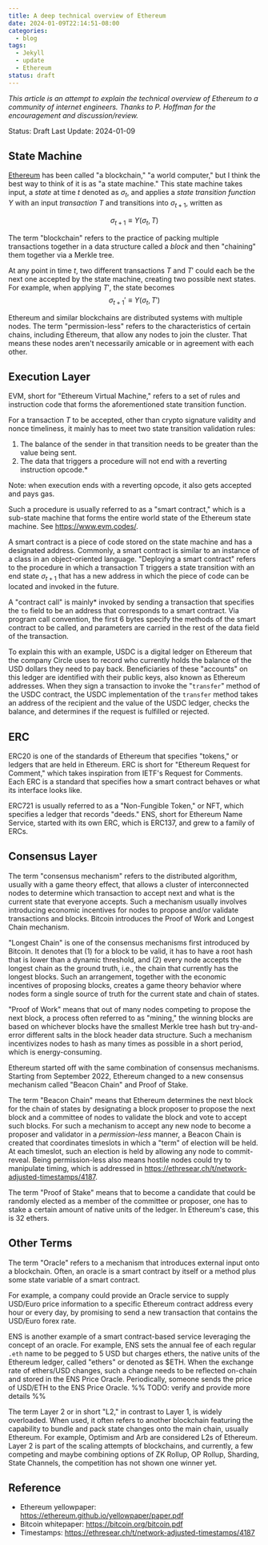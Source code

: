```yaml
---
title: A deep technical overview of Ethereum
date: 2024-01-09T22:14:51-08:00
categories:
  - blog
tags:
  - Jekyll
  - update
  - Ethereum
status: draft
---
```

_This article is an attempt to explain the technical overview of Ethereum to a community of internet engineers. Thanks to P. Hoffman for the encouragement and discussion/review._

Status: Draft
Last Update: 2024-01-09
## State Machine

[Ethereum](https://ethereum.org) has been called "a blockchain," "a world computer," but I think the best way to think of it is as "a state machine." This state machine takes input, a _state_ at time $t$ denoted as $\sigma_{t}$, and applies a _state transition function_ $\Upsilon$ with an input _transaction_ $T$ and transitions into $\sigma_{t+1}$, written as

$$\sigma_{t+1} \equiv \Upsilon(\sigma_t, T)$$

The term "blockchain" refers to the practice of packing multiple transactions together in a data structure called a _block_ and then "chaining" them together via a Merkle tree.

At any point in time $t$, two different transactions $T$ and $T'$ could each be the next one accepted by the state machine, creating two possible next states. For example, when applying $T'$, the state becomes 
$$\sigma_{t+1}' \equiv \Upsilon(\sigma_t, T')$$

Ethereum and similar blockchains are distributed systems with multiple nodes. The term "permission-less" refers to the characteristics of certain chains, including Ethereum, that allow any nodes to join the cluster. That means these nodes aren't necessarily amicable or in agreement with each other.

## Execution Layer

EVM, short for "Ethereum Virtual Machine," refers to a set of rules and instruction code that forms the aforementioned state transition function.

For a transaction $T$ to be accepted, other than crypto signature validity and nonce timeliness, it mainly has to meet two state transition validation rules:

1. The balance of the sender in that transition needs to be greater than the value being sent.
2. The data that triggers a procedure will not end with a reverting instruction opcode.*

Note: when execution ends with a reverting opcode, it also gets accepted and pays gas.

Such a procedure is usually referred to as a "smart contract," which is a sub-state machine that forms the entire world state of the Ethereum state machine. See https://www.evm.codes/. 

A smart contract is a piece of code stored on the state machine and has a designated address. Commonly, a smart contract is similar to an instance of a class in an object-oriented language. "Deploying a smart contract" refers to the procedure in which a transaction T triggers a state transition with an end state $\sigma_{t+1}$ that has a new address in which the piece of code can be located and invoked in the future.

A "contract call" is mainly* invoked by sending a transaction that specifies the `to` field to be an address that corresponds to a smart contract. Via program call convention, the first 6 bytes specify the methods of the smart contract to be called, and parameters are carried in the rest of the data field of the transaction.

To explain this with an example, USDC is a digital ledger on Ethereum that the company Circle uses to record who currently holds the balance of the USD dollars they need to pay back. Beneficiaries of these "accounts" on this ledger are identified with their public keys, also known as Ethereum addresses. When they sign a transaction to invoke the "`transfer`" method of the USDC contract, the USDC implementation of the `transfer` method takes an address of the recipient and the value of the USDC ledger, checks the balance, and determines if the request is fulfilled or rejected.

## ERC

ERC20 is one of the standards of Ethereum that specifies "tokens," or ledgers that are held in Ethereum. ERC is short for "Ethereum Request for Comment," which takes inspiration from IETF's Request for Comments. Each ERC is a standard that specifies how a smart contract behaves or what its interface looks like.

ERC721 is usually referred to as a "Non-Fungible Token," or NFT, which specifies a ledger that records "deeds." ENS, short for Ethereum Name Service, started with its own ERC, which is ERC137, and grew to a family of ERCs.

## Consensus Layer

The term "consensus mechanism" refers to the distributed algorithm, usually with a game theory effect, that allows a cluster of interconnected nodes to determine which transaction to accept next and what is the current state that everyone accepts. Such a mechanism usually involves introducing economic incentives for nodes to propose and/or validate transactions and blocks. Bitcoin introduces the Proof of Work and Longest Chain mechanism.

"Longest Chain" is one of the consensus mechanisms first introduced by Bitcoin. It denotes that (1) for a block to be valid, it has to have a root hash that is lower than a dynamic threshold, and (2) every node accepts the longest chain as the ground truth, i.e., the chain that currently has the longest blocks. Such an arrangement, together with the economic incentives of proposing blocks, creates a game theory behavior where nodes form a single source of truth for the current state and chain of states.

"Proof of Work" means that out of many nodes competing to propose the next block, a process often referred to as "mining," the winning blocks are based on whichever blocks have the smallest Merkle tree hash but try-and-error different salts in the block header data structure. Such a mechanism incentivizes nodes to hash as many times as possible in a short period, which is energy-consuming.

Ethereum started off with the same combination of consensus mechanisms. Starting from September 2022, Ethereum changed to a new consensus mechanism called "Beacon Chain" and Proof of Stake.

The term "Beacon Chain" means that Ethereum determines the next block for the chain of states by designating a block proposer to propose the next block and a committee of nodes to validate the block and vote to accept such blocks. For such a mechanism to accept any new node to become a proposer and validator in a _permission-less_ manner, a Beacon Chain is created that coordinates timeslots in which a "term" of election will be held. At each timeslot, such an election is held by allowing any node to commit-reveal. Being permission-less also means hostile nodes could try to manipulate timing, which is addressed in https://ethresear.ch/t/network-adjusted-timestamps/4187.

The term "Proof of Stake" means that to become a candidate that could be randomly elected as a member of the committee or proposer, one has to stake a certain amount of native units of the ledger. In Ethereum's case, this is 32 ethers.

## Other Terms

The term "Oracle" refers to a mechanism that introduces external input onto a blockchain. Often, an oracle is a smart contract by itself or a method plus some state variable of a smart contract.

For example, a company could provide an Oracle service to supply USD/Euro price information to a specific Ethereum contract address every hour or every day, by promising to send a new transaction that contains the USD/Euro forex rate.

ENS is another example of a smart contract-based service leveraging the concept of an oracle. For example, ENS sets the annual fee of each regular `.eth` name to be pegged to 5 USD but charges ethers, the native units of the Ethereum ledger, called "ethers" or denoted as $ETH. When the exchange rate of ethers/USD changes, such a change needs to be reflected on-chain and stored in the ENS Price Oracle. Periodically, someone sends the price of USD/ETH to the ENS Price Oracle. %% TODO: verify and provide more details %%

The term Layer 2 or in short "L2," in contrast to Layer 1, is widely overloaded. When used, it often refers to another blockchain featuring the capability to bundle and pack state changes onto the main chain, usually Ethereum. For example, Optimism and Arb are considered L2s of Ethereum. Layer 2 is part of the scaling attempts of blockchains, and currently, a few competing and maybe combining options of ZK Rollup, OP Rollup, Sharding, State Channels, the competition has not shown one winner yet.

## Reference
- Ethereum yellowpaper: https://ethereum.github.io/yellowpaper/paper.pdf
- Bitcoin whitepaper: https://bitcoin.org/bitcoin.pdf
- Timestamps: https://ethresear.ch/t/network-adjusted-timestamps/4187

